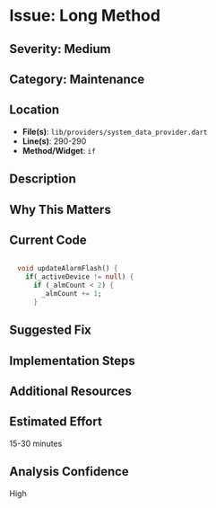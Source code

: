 # Issue: Long Method

## Severity: Medium

## Category: Maintenance

## Location
- **File(s)**: `lib/providers/system_data_provider.dart`
- **Line(s)**: 290-290
- **Method/Widget**: `if`

## Description


## Why This Matters


## Current Code
```dart

  void updateAlarmFlash() {
    if(_activeDevice != null) {
      if (_almCount < 2) {
        _almCount += 1;
      }
```

## Suggested Fix


## Implementation Steps


## Additional Resources


## Estimated Effort
15-30 minutes

## Analysis Confidence
High
